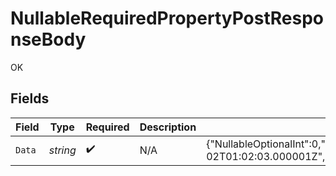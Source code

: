 # NullableRequiredPropertyPostResponseBody

OK


## Fields

| Field                                                                                                                                                                                                                                                                                    | Type                                                                                                                                                                                                                                                                                     | Required                                                                                                                                                                                                                                                                                 | Description                                                                                                                                                                                                                                                                              | Example                                                                                                                                                                                                                                                                                  |
| ---------------------------------------------------------------------------------------------------------------------------------------------------------------------------------------------------------------------------------------------------------------------------------------- | ---------------------------------------------------------------------------------------------------------------------------------------------------------------------------------------------------------------------------------------------------------------------------------------- | ---------------------------------------------------------------------------------------------------------------------------------------------------------------------------------------------------------------------------------------------------------------------------------------- | ---------------------------------------------------------------------------------------------------------------------------------------------------------------------------------------------------------------------------------------------------------------------------------------- | ---------------------------------------------------------------------------------------------------------------------------------------------------------------------------------------------------------------------------------------------------------------------------------------- |
| `Data`                                                                                                                                                                                                                                                                                   | *string*                                                                                                                                                                                                                                                                                 | :heavy_check_mark:                                                                                                                                                                                                                                                                       | N/A                                                                                                                                                                                                                                                                                      | {"NullableOptionalInt":0,"NullableRequiredArray":null,"NullableRequiredBigIntStr":"9223372036854775807","NullableRequiredDateTime":"2024-03-02T01:02:03.000001Z","NullableRequiredDecimalStr":"3.14159265358979344719667586","NullableRequiredEnum":"second","NullableRequiredInt":null} |